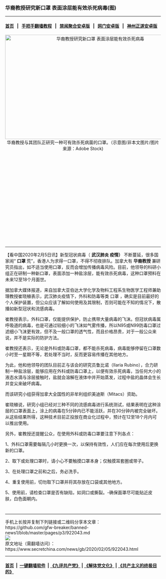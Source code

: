 ### 华裔教授研究新口罩 表面涂层能有效杀死病毒(图)
------------------------

#### [首页](https://github.com/gfw-breaker/banned-news1/blob/master/README.md) &nbsp;&nbsp;|&nbsp;&nbsp; [手把手翻墙教程](https://github.com/gfw-breaker/guides/wiki) &nbsp;&nbsp;|&nbsp;&nbsp; [禁闻聚合安卓版](https://github.com/gfw-breaker/bn-android) &nbsp;&nbsp;|&nbsp;&nbsp; [网门安卓版](https://github.com/oGate2/oGate) &nbsp;&nbsp;|&nbsp;&nbsp; [神州正道安卓版](https://github.com/SzzdOgate/update) 



<div class="article_right" style="fone-color:#000">
 <p style="text-align: center;">
  <img alt="华裔教授研究新口罩 表面涂层能有效杀死病毒" src="https://img2.secretchina.com/pic/2019/11-12/p2560511a380068803-ss.jpg" style="height:337px; width:600px"/>
  <br>
   华裔教授与其团队正研究一种可有效杀死病菌的口罩。（示意图/非本文图片/图片来源：Adobe Stock)
   <span id="hideid" name="hideid" style="color:red;display:none;">
    <span href="https://www.secretchina.com">
    </span>
   </span>
  </br>
 </p>
 <div id="txt-mid1-t21-2017">
  <ins class="adsbygoogle" data-ad-client="ca-pub-1276641434651360" data-ad-slot="2451032099" style="display:inline-block;width:336px;height:280px">
  </ins>
  

---


  </div>
 </div>
 <p>
  【看中国2020年2月5日讯】新型冠状病毒（
  <strong>
   <span href="https://www.secretchina.com/news/gb/tag/武汉肺炎" target="_blank">
    武汉肺炎
   </span>
   疫情）
  </strong>
  不断蔓延，很多国家闹“
  <strong>
   口罩
  </strong>
  荒”，香港人为求得一口罩，不得不彻夜排队。加拿大有
  <strong>
   华裔教授
  </strong>
  兼研究员指出，如不适当使用口罩，反而会增加传播病毒风险。目前，他领导的科研小组正在研制一种新口罩，表面添加一种盐涂层，能有效杀死病毒，这种口罩预料在未来12至18个月面世。
  <span id="hideid" name="hideid" style="color:red;display:none;">
   <span href="https://www.secretchina.com">
   </span>
  </span>
 </p>
 <p>
  据加拿大媒体报道，来自加拿大亚伯达大学化学及物料工程系生物医学工程师兼助理教授崔晓稙表示，武汉肺炎疫情下，外科和防毒等类
  <span href="https://www.secretchina.com/news/gb/tag/口罩" target="_blank">
   口罩
  </span>
  ，确实是目前最好的个人保护装置，但公众应该了解如何使用及其限制，否则可能在不知的情况下，散播如新型冠状和流感病毒。
 </p>
 <p>
  崔教授表示，外科口罩，仅能提供保护，防止携带大量病毒的飞沫。但冠状病毒属呼吸道的病毒，也是可通过较细小的飞沫如气雾传播，所以N95或N99防毒口罩过滤细小飞沫更有效，但不及一般口罩的透气性，而且价格昂贵，对于一般公众来说，并不是实际的防护方法。
 </p>
 <p>
  崔教授还表示，无论是外科或防毒口罩，都不能杀死病毒，病毒能够停留在口罩数小时至一星期不等，若处理不当时，反而更容易传播在其他地方。
 </p>
 <p>
  为此，他和他领导的团队目前正与该会的研究员鲁比诺（Ilaria Rubino），合力研制一种盐涂层，能够应用在外科或防毒口罩上，以便有效杀死病毒，当任何大小的液态水滴与涂层接触时，盐就会溶解在液体中并开始蒸发，过程中盐的晶体会生长并变尖来破坏病毒。
 </p>
 <p>
  而该研究小组获得加拿大全国性的非牟利组织美迪斯（Mitacs）资助。
 </p>
 <p>
  崔晓稙说，研究小组已经对三种不同的流感病毒进行系统测试，结果表明在这种涂层的口罩表面上，涂上的病毒在5分钟内已不能活跃，并在30分钟内被完全破坏。从这些结果所得，这种技术目前正投放在商业化过程中，预计在12至18个月内可以推出使用。
 </p>
 <p>
  另外，崔教授还提醒公众，在使用外科或防毒口罩要注意下列各点：
 </p>
 <p>
  1、外科口罩需要每隔几小时更换一次，以保持有效性，人们应在每次使用后更换新的口罩。
 </p>
 <p>
  2、取下或处理口罩时，请小心不要触摸口罩本身；仅触摸耳套圈或带子。
 </p>
 <p>
  3、在处理口罩之前和之后，务必洗手。
 </p>
 <p>
  4、重复使用前，切勿取下口罩并将其存放在口袋或其他地方。
 </p>
 <p>
  5、使用前，请检查口罩是否有缺陷，如洞口或撕裂。-确保面罩尽可能贴近皮肤，白色面朝内。
  <center>
   <div>
    <div id="txt-mid2-t22-2017" style="display: block;  max-height: 351px;  overflow: hidden;">
     <div id="SC-21xxx">
     </div>
     <ins class="adsbygoogle" data-ad-client="ca-pub-1276641434651360" data-ad-format="auto" data-ad-slot="4301710469" data-full-width-responsive="true" style="display:block">
     </ins>
    </div>
   </div>
  </center>
  <div style="padding-top:12px;">
  </div>
 </p>
</div>

<hr/>
手机上长按并复制下列链接或二维码分享本文章：<br/>
https://github.com/gfw-breaker/banned-news1/blob/master/pages/p3/922043.md <br/>
<a href='https://github.com/gfw-breaker/banned-news1/blob/master/pages/p3/922043.md'><img src='https://github.com/gfw-breaker/banned-news1/blob/master/pages/p3/922043.md.png'/></a> <br/>
原文地址（需翻墙访问）：https://www.secretchina.com/news/gb/2020/02/05/922043.html


------------------------
#### [首页](https://github.com/gfw-breaker/banned-news1/blob/master/README.md) &nbsp;|&nbsp; [一键翻墙软件](https://github.com/gfw-breaker/nogfw/blob/master/README.md) &nbsp;| [《九评共产党》](https://github.com/gfw-breaker/9ping.md/blob/master/README.md#九评之一评共产党是什么) | [《解体党文化》](https://github.com/gfw-breaker/jtdwh.md/blob/master/README.md) | [《共产主义的终极目的》](https://github.com/gfw-breaker/gczydzjmd.md/blob/master/README.md)


<img src='http://gfw-breaker.win/banned-news/pages/p3/922043.md' width='0px' height='0px'/>